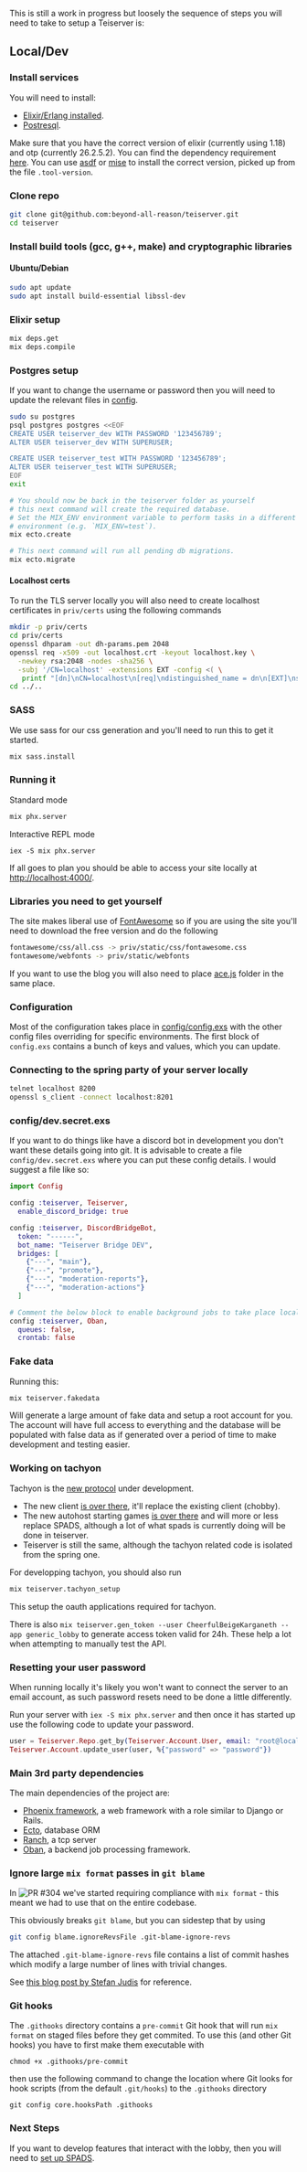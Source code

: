 This is still a work in progress but loosely the sequence of steps you will need to take to setup a Teiserver is:

## Local/Dev
### Install services
You will need to install:
- [Elixir/Erlang installed](https://elixir-lang.org/install.html).
- [Postresql](https://www.postgresql.org/download).

Make sure that you have the correct version of elixir (currently using 1.18) and otp (currently 26.2.5.2). You can find the dependency requirement [here](https://github.com/beyond-all-reason/teiserver/blob/master/mix.exs#L8).
You can use [asdf](https://github.com/asdf-vm/asdf) or [mise](https://mise.jdx.dev/dev-tools/) to install the correct version, picked up from the file `.tool-version`.


### Clone repo
```bash
git clone git@github.com:beyond-all-reason/teiserver.git
cd teiserver
```

### Install build tools (gcc, g++, make) and cryptographic libraries
#### Ubuntu/Debian
```bash
sudo apt update
sudo apt install build-essential libssl-dev
```

### Elixir setup
```bash
mix deps.get
mix deps.compile
```

### Postgres setup
If you want to change the username or password then you will need to update the relevant files in [config](/config).
```bash
sudo su postgres
psql postgres postgres <<EOF
CREATE USER teiserver_dev WITH PASSWORD '123456789';
ALTER USER teiserver_dev WITH SUPERUSER;

CREATE USER teiserver_test WITH PASSWORD '123456789';
ALTER USER teiserver_test WITH SUPERUSER;
EOF
exit

# You should now be back in the teiserver folder as yourself
# this next command will create the required database.
# Set the MIX_ENV environment variable to perform tasks in a different mix
# environment (e.g. `MIX_ENV=test`).
mix ecto.create

# This next command will run all pending db migrations.
mix ecto.migrate
```

#### Localhost certs
To run the TLS server locally you will also need to create localhost certificates in `priv/certs` using the following commands

```bash
mkdir -p priv/certs
cd priv/certs
openssl dhparam -out dh-params.pem 2048
openssl req -x509 -out localhost.crt -keyout localhost.key \
  -newkey rsa:2048 -nodes -sha256 \
  -subj '/CN=localhost' -extensions EXT -config <( \
   printf "[dn]\nCN=localhost\n[req]\ndistinguished_name = dn\n[EXT]\nsubjectAltName=DNS:localhost\nkeyUsage=digitalSignature\nextendedKeyUsage=serverAuth")
cd ../..
```

### SASS
We use sass for our css generation and you'll need to run this to get it started.
```bash
mix sass.install
```

### Running it
Standard mode
```bash
mix phx.server
```

Interactive REPL mode
```
iex -S mix phx.server
```
If all goes to plan you should be able to access your site locally at [http://localhost:4000/](http://localhost:4000/).

### Libraries you need to get yourself
The site makes liberal use of [FontAwesome](https://fontawesome.com/) so if you are using the site you'll need to download the free version and do the following
```bash
fontawesome/css/all.css -> priv/static/css/fontawesome.css
fontawesome/webfonts -> priv/static/webfonts
```

If you want to use the blog you will also need to place [ace.js](https://ace.c9.io/) folder in the same place.

### Configuration
Most of the configuration takes place in [config/config.exs](config/config.exs) with the other config files overriding for specific environments. The first block of `config.exs` contains a bunch of keys and values, which you can update.

### Connecting to the spring party of your server locally
```bash
telnet localhost 8200
openssl s_client -connect localhost:8201
```

### config/dev.secret.exs
If you want to do things like have a discord bot in development you don't want these details going into git. It is advisable to create a file `config/dev.secret.exs` where you can put these config details. I would suggest a file like so:
```elixir
import Config

config :teiserver, Teiserver,
  enable_discord_bridge: true

config :teiserver, DiscordBridgeBot,
  token: "------",
  bot_name: "Teiserver Bridge DEV",
  bridges: [
    {"---", "main"},
    {"---", "promote"},
    {"---", "moderation-reports"},
    {"---", "moderation-actions"}
  ]

# Comment the below block to enable background jobs to take place locally
config :teiserver, Oban,
  queues: false,
  crontab: false

```

### Fake data
Running this:
```bash
mix teiserver.fakedata
```

Will generate a large amount of fake data and setup a root account for you. The account will have full access to everything and the database will be populated with false data as if generated over a period of time to make development and testing easier.


### Working on tachyon

Tachyon is the [new protocol](https://beyond-all-reason.github.io/infrastructure/new_client/) under development.
* The new client [is over there](https://github.com/beyond-all-reason/bar-lobby), it'll replace the existing client (chobby).
* The new autohost starting games [is over there](https://github.com/beyond-all-reason/recoil-autohost) and will more or less replace SPADS, although a lot of what spads is currently doing will be done in teiserver.
* Teiserver is still the same, although the tachyon related code is isolated from the spring one.

For developping tachyon, you should also run
```bash
mix teiserver.tachyon_setup
```
This setup the oauth applications required for tachyon.

There is also `mix teiserver.gen_token --user CheerfulBeigeKarganeth --app generic_lobby` to generate access token valid for 24h. These help a lot when attempting to manually test the API.


### Resetting your user password
When running locally it's likely you won't want to connect the server to an email account, as such password resets need to be done a little differently.

Run your server with `iex -S mix phx.server` and then once it has started up use the following code to update your password.

```elixir
user = Teiserver.Repo.get_by(Teiserver.Account.User, email: "root@localhost")
Teiserver.Account.update_user(user, %{"password" => "password"})
```

### Main 3rd party dependencies
The main dependencies of the project are:
- [Phoenix framework](https://www.phoenixframework.org/), a web framework with a role similar to Django or Rails.
- [Ecto](https://github.com/elixir-ecto/ecto), database ORM
- [Ranch](https://github.com/ninenines/ranch), a tcp server
- [Oban](https://github.com/sorentwo/oban), a backend job processing framework.

### Ignore large `mix format` passes in `git blame`
In ![PR #304](https://github.com/beyond-all-reason/teiserver/pull/304) we've started requiring compliance with `mix format` - this meant we had to use that on the entire codebase.

This obviously breaks `git blame`, but you can sidestep that by using
```bash
git config blame.ignoreRevsFile .git-blame-ignore-revs
```

The attached `.git-blame-ignore-revs` file contains a list of commit hashes which modify a large number of lines with trivial changes.

See [this blog post by Stefan Judis](https://www.stefanjudis.com/today-i-learned/how-to-exclude-commits-from-git-blame/) for reference.

### Git hooks
The `.githooks` directory contains a `pre-commit` Git hook that will run `mix format` on staged files before they get commited.
To use this (and other Git hooks) you have to first make them executable with
```
chmod +x .githooks/pre-commit
```
then use the following command to change the location where Git looks for hook scripts (from the default `.git/hooks`) to the `.githooks` directory
```
git config core.hooksPath .githooks
```

### Next Steps
If you want to develop features that interact with the lobby, then you will need to [set up SPADS](/documents/guides/spads_install.md).
